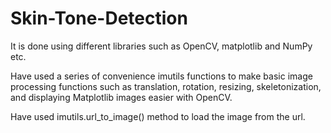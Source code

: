 # Skin-Tone-Detection

It is done using different libraries such as OpenCV, matplotlib and NumPy etc.  

Have used a series of convenience imutils functions to make basic image processing functions such as translation, rotation, resizing, skeletonization, and displaying Matplotlib images easier with OpenCV.  

Have used imutils.url_to_image() method to load the image from the url.
